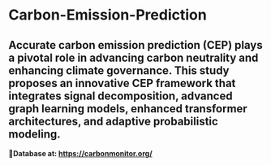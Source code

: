 # Carbon-Emission-Prediction
## Accurate carbon emission prediction (CEP) plays a pivotal role in advancing carbon neutrality and enhancing climate governance. This study proposes an innovative CEP framework that integrates signal decomposition, advanced graph learning models, enhanced transformer architectures, and adaptive probabilistic modeling.
**Database at: https://carbonmonitor.org/**
